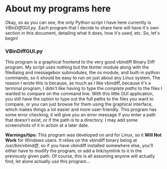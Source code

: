 # About my programs here

Okay, so as you can see, the only Python script I have here currently is *VBinDiffGUI.py*.  Each program that I decide to share here will have it's own section in this document, detailing what it does, how it's used, etc.  So, let's begin!

### VBinDiffGUI.py
This program is a graphical frontend to the very good vbindiff Binary Diff program.  My script uses nothing but the tkinter module along with the filedialog and messagebox submodules, the os module, and built-in python commands, so it should be easy to run on just about any *Linux* system.  The reason I wrote this is because, as much as I like vbindiff, because it's a terminal program, I didn't like having to type the *complete paths* to the files I wanted to compare on the command line.  With this little GUI application, you still have the option to type out the full paths to the files you want to compare, or you can just browse for them using the graphical interface, which makes things a lot easier and more user-friendly.  This program has some error checking;  it will give you an error message if you enter a path that doesn't exist, or if the path is to a directory.  I may add some screenshots of it in action at a later date.

__Warnings/tips:__ This program was developed on and for Linux, so it __Will Not Work__ for Windows users.  It relies on the vbindiff binary being at _/usr/bin/vbindiff_, so if you have vbindiff installed somewhere else, you'll either have to modify the program, or add a link/symlink to it in the previously given path.  Of course, this is all assuming anyone will actually find, let alone actually _use_ this program...
